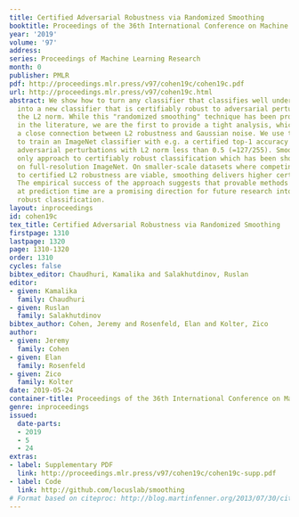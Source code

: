 ```yaml
---
title: Certified Adversarial Robustness via Randomized Smoothing
booktitle: Proceedings of the 36th International Conference on Machine Learning
year: '2019'
volume: '97'
address: 
series: Proceedings of Machine Learning Research
month: 0
publisher: PMLR
pdf: http://proceedings.mlr.press/v97/cohen19c/cohen19c.pdf
url: http://proceedings.mlr.press/v97/cohen19c.html
abstract: We show how to turn any classifier that classifies well under Gaussian noise
  into a new classifier that is certifiably robust to adversarial perturbations under
  the L2 norm. While this "randomized smoothing" technique has been proposed before
  in the literature, we are the first to provide a tight analysis, which establishes
  a close connection between L2 robustness and Gaussian noise. We use the technique
  to train an ImageNet classifier with e.g. a certified top-1 accuracy of 49% under
  adversarial perturbations with L2 norm less than 0.5 (=127/255). Smoothing is the
  only approach to certifiably robust classification which has been shown feasible
  on full-resolution ImageNet. On smaller-scale datasets where competing approaches
  to certified L2 robustness are viable, smoothing delivers higher certified accuracies.
  The empirical success of the approach suggests that provable methods based on randomization
  at prediction time are a promising direction for future research into adversarially
  robust classification.
layout: inproceedings
id: cohen19c
tex_title: Certified Adversarial Robustness via Randomized Smoothing
firstpage: 1310
lastpage: 1320
page: 1310-1320
order: 1310
cycles: false
bibtex_editor: Chaudhuri, Kamalika and Salakhutdinov, Ruslan
editor:
- given: Kamalika
  family: Chaudhuri
- given: Ruslan
  family: Salakhutdinov
bibtex_author: Cohen, Jeremy and Rosenfeld, Elan and Kolter, Zico
author:
- given: Jeremy
  family: Cohen
- given: Elan
  family: Rosenfeld
- given: Zico
  family: Kolter
date: 2019-05-24
container-title: Proceedings of the 36th International Conference on Machine Learning
genre: inproceedings
issued:
  date-parts:
  - 2019
  - 5
  - 24
extras:
- label: Supplementary PDF
  link: http://proceedings.mlr.press/v97/cohen19c/cohen19c-supp.pdf
- label: Code
  link: http://github.com/locuslab/smoothing
# Format based on citeproc: http://blog.martinfenner.org/2013/07/30/citeproc-yaml-for-bibliographies/
---
```

